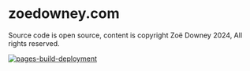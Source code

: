 # zoedowney.com

Source code is open source, content is copyright Zoë Downey 2024, All rights reserved.

[![pages-build-deployment](https://github.com/zoedowney/zoedowney.github.io/actions/workflows/pages/pages-build-deployment/badge.svg)](https://github.com/zoedowney/zoedowney.github.io/actions/workflows/pages/pages-build-deployment)
